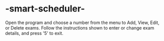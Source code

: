 # -smart-scheduler-
Open the program and choose a number from the menu to Add, View, Edit, or Delete exams. Follow the instructions shown to enter or change exam details, and press '5' to exit.
